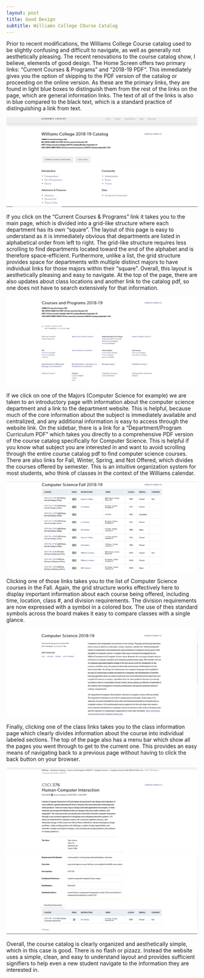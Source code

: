 ```yaml
---
layout: post
title: Good Design
subtitle: Williams College COurse Catalog
---
```

Prior to recent modifications, the Williams College Course catalog used to be slightly confusing and difficult to navigate, as well as generally not aesthetically pleasing. The recent renovations to the course catalog show, I believe, elements of good design. The Home Screen offers two primary links: “Current Courses & Programs” and “2018-19 PDF”. This immediately gives you the option of skipping to the PDF version of the catalog or proceeding on the online version. As these are the primary links, they are found in light blue boxes to distinguish them from the rest of the links on the page, which are general information links. The text of all of the links is also in blue compared to the black text, which is a standard practice of distinguishing a link from text. 

![Catalog Home](/img/catalog_home.PNG)

If you click on the “Current Courses & Programs” link it takes you to the main page, which is divided into a grid-like structure where each department has its own “square”. The layout of this page is easy to understand as it is immediately obvious that departments are listed in alphabetical order from left to right. The grid-like structure requires less scrolling to find departments located toward the end of the alphabet and is therefore space-efficient. Furthermore, unlike a list, the grid structure provides space for departments with multiple distinct majors to have individual links for those majors within their “square”. Overall, this layout is aesthetically pleasing and easy to navigate. At the top of the page, there are also updates about class locations and another link to the catalog pdf, so one does not have to search extensively for that information.

![Catalog Main](/img/catalog_main.PNG)

If we click on one of the Majors (Computer Science for example) we are taken to an introductory page with information about the computer science department and a link to the department website. This is helpful, because much of the core information about the subject is immediately available and centralized, and any additional information is easy to access through the website link. On the sidebar, there is a link for a “Department/Program Curriculum PDF” which takes you directly to a comprehensive PDF version of the course catalog specifically for Computer Science. This is helpful if you know what subject you are interested in and want to avoid scrolling through the entire course catalog pdf to find computer science courses. There are also links for Fall, Winter, Spring, and Not Offered, which divides the courses offered by semester. This is an intuitive organization system for most students, who think of classes in the context of the Williams calendar.

![Catalog Fall](/img/catalog_fall.PNG)

Clicking one of those links takes you to the list of Computer Science courses in the Fall. Again, the grid structure works effectively here to display important information about each course being offered, including time, location, class #, and division requirements. The division requirements are now expressed with a symbol in a colored box. The use of thes standard symbols across the board makes it easy to compare classes with a single glance.

![Catalog_CS](/img/catalog_dept.PNG)

Finally, clicking one of the class links takes you to the class information page which clearly divides information about the course into individual labeled sections. The top of the page also has a menu bar which show all the pages you went through to get to the current one. This provides an easy means of navigating back to a previous page without having to click the back button on your browser.

![Catalog_HCI 1](/img/catalog_HCI1.PNG)
![Catalog HCI 2](/img/catalog_HCI2.PNG)

Overall, the course catalog is clearly organized and aesthetically simple, which in this case is good. There is no flash or pizazz. Instead the website uses a simple, clean, and easy to understand layout and provides sufficient signifiers to help even a new student navigate to the information they are interested in.




